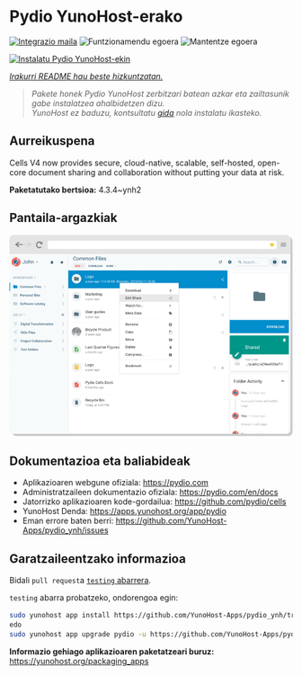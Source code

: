 <!--
Ohart ongi: README hau automatikoki sortu da <https://github.com/YunoHost/apps/tree/master/tools/readme_generator>ri esker
EZ editatu eskuz.
-->

# Pydio YunoHost-erako

[![Integrazio maila](https://dash.yunohost.org/integration/pydio.svg)](https://ci-apps.yunohost.org/ci/apps/pydio/) ![Funtzionamendu egoera](https://ci-apps.yunohost.org/ci/badges/pydio.status.svg) ![Mantentze egoera](https://ci-apps.yunohost.org/ci/badges/pydio.maintain.svg)

[![Instalatu Pydio YunoHost-ekin](https://install-app.yunohost.org/install-with-yunohost.svg)](https://install-app.yunohost.org/?app=pydio)

*[Irakurri README hau beste hizkuntzatan.](./ALL_README.md)*

> *Pakete honek Pydio YunoHost zerbitzari batean azkar eta zailtasunik gabe instalatzea ahalbidetzen dizu.*  
> *YunoHost ez baduzu, kontsultatu [gida](https://yunohost.org/install) nola instalatu ikasteko.*

## Aurreikuspena

Cells V4 now provides secure, cloud-native, scalable, self-hosted, open-core document sharing and collaboration without putting your data at risk.


**Paketatutako bertsioa:** 4.3.4~ynh2

## Pantaila-argazkiak

![Pydio(r)en pantaila-argazkia](./doc/screenshots/screenshot01.png)

## Dokumentazioa eta baliabideak

- Aplikazioaren webgune ofiziala: <https://pydio.com>
- Administratzaileen dokumentazio ofiziala: <https://pydio.com/en/docs>
- Jatorrizko aplikazioaren kode-gordailua: <https://github.com/pydio/cells>
- YunoHost Denda: <https://apps.yunohost.org/app/pydio>
- Eman errore baten berri: <https://github.com/YunoHost-Apps/pydio_ynh/issues>

## Garatzaileentzako informazioa

Bidali `pull request`a [`testing` abarrera](https://github.com/YunoHost-Apps/pydio_ynh/tree/testing).

`testing` abarra probatzeko, ondorengoa egin:

```bash
sudo yunohost app install https://github.com/YunoHost-Apps/pydio_ynh/tree/testing --debug
edo
sudo yunohost app upgrade pydio -u https://github.com/YunoHost-Apps/pydio_ynh/tree/testing --debug
```

**Informazio gehiago aplikazioaren paketatzeari buruz:** <https://yunohost.org/packaging_apps>
